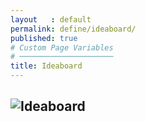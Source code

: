 ```yaml
---
layout   : default
permalink: define/ideaboard/
published: true
# Custom Page Variables
# ─────────────────────
title: Ideaboard
---
```


![Ideaboard]($http://dev.fabrikam.net/images/uxflow.png)
---
